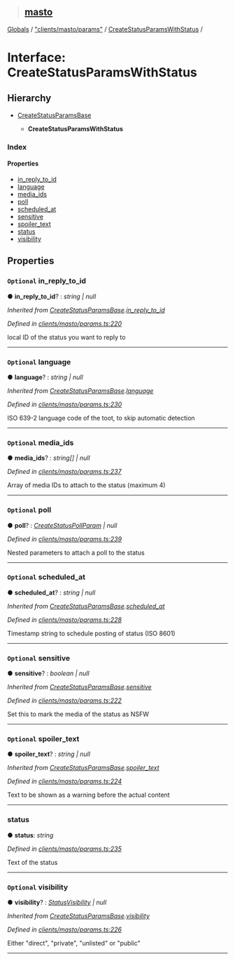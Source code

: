 > ## [masto](../README.md)

[Globals](../globals.md) / ["clients/masto/params"](../modules/_clients_masto_params_.md) / [CreateStatusParamsWithStatus](_clients_masto_params_.createstatusparamswithstatus.md) /

# Interface: CreateStatusParamsWithStatus

## Hierarchy

* [CreateStatusParamsBase](_clients_masto_params_.createstatusparamsbase.md)

  * **CreateStatusParamsWithStatus**

### Index

#### Properties

* [in_reply_to_id](_clients_masto_params_.createstatusparamswithstatus.md#optional-in_reply_to_id)
* [language](_clients_masto_params_.createstatusparamswithstatus.md#optional-language)
* [media_ids](_clients_masto_params_.createstatusparamswithstatus.md#optional-media_ids)
* [poll](_clients_masto_params_.createstatusparamswithstatus.md#optional-poll)
* [scheduled_at](_clients_masto_params_.createstatusparamswithstatus.md#optional-scheduled_at)
* [sensitive](_clients_masto_params_.createstatusparamswithstatus.md#optional-sensitive)
* [spoiler_text](_clients_masto_params_.createstatusparamswithstatus.md#optional-spoiler_text)
* [status](_clients_masto_params_.createstatusparamswithstatus.md#status)
* [visibility](_clients_masto_params_.createstatusparamswithstatus.md#optional-visibility)

## Properties

### `Optional` in_reply_to_id

● **in_reply_to_id**? : *string | null*

*Inherited from [CreateStatusParamsBase](_clients_masto_params_.createstatusparamsbase.md).[in_reply_to_id](_clients_masto_params_.createstatusparamsbase.md#optional-in_reply_to_id)*

*Defined in [clients/masto/params.ts:220](https://github.com/neet/masto.js/blob/3506035/src/clients/masto/params.ts#L220)*

local ID of the status you want to reply to

___

### `Optional` language

● **language**? : *string | null*

*Inherited from [CreateStatusParamsBase](_clients_masto_params_.createstatusparamsbase.md).[language](_clients_masto_params_.createstatusparamsbase.md#optional-language)*

*Defined in [clients/masto/params.ts:230](https://github.com/neet/masto.js/blob/3506035/src/clients/masto/params.ts#L230)*

ISO 639-2 language code of the toot, to skip automatic detection

___

### `Optional` media_ids

● **media_ids**? : *string[] | null*

*Defined in [clients/masto/params.ts:237](https://github.com/neet/masto.js/blob/3506035/src/clients/masto/params.ts#L237)*

Array of media IDs to attach to the status (maximum 4)

___

### `Optional` poll

● **poll**? : *[CreateStatusPollParam](_clients_masto_params_.createstatuspollparam.md) | null*

*Defined in [clients/masto/params.ts:239](https://github.com/neet/masto.js/blob/3506035/src/clients/masto/params.ts#L239)*

Nested parameters to attach a poll to the status

___

### `Optional` scheduled_at

● **scheduled_at**? : *string | null*

*Inherited from [CreateStatusParamsBase](_clients_masto_params_.createstatusparamsbase.md).[scheduled_at](_clients_masto_params_.createstatusparamsbase.md#optional-scheduled_at)*

*Defined in [clients/masto/params.ts:228](https://github.com/neet/masto.js/blob/3506035/src/clients/masto/params.ts#L228)*

Timestamp string to schedule posting of status (ISO 8601)

___

### `Optional` sensitive

● **sensitive**? : *boolean | null*

*Inherited from [CreateStatusParamsBase](_clients_masto_params_.createstatusparamsbase.md).[sensitive](_clients_masto_params_.createstatusparamsbase.md#optional-sensitive)*

*Defined in [clients/masto/params.ts:222](https://github.com/neet/masto.js/blob/3506035/src/clients/masto/params.ts#L222)*

Set this to mark the media of the status as NSFW

___

### `Optional` spoiler_text

● **spoiler_text**? : *string | null*

*Inherited from [CreateStatusParamsBase](_clients_masto_params_.createstatusparamsbase.md).[spoiler_text](_clients_masto_params_.createstatusparamsbase.md#optional-spoiler_text)*

*Defined in [clients/masto/params.ts:224](https://github.com/neet/masto.js/blob/3506035/src/clients/masto/params.ts#L224)*

Text to be shown as a warning before the actual content

___

###  status

● **status**: *string*

*Defined in [clients/masto/params.ts:235](https://github.com/neet/masto.js/blob/3506035/src/clients/masto/params.ts#L235)*

Text of the status

___

### `Optional` visibility

● **visibility**? : *[StatusVisibility](../modules/_entities_status_.md#statusvisibility) | null*

*Inherited from [CreateStatusParamsBase](_clients_masto_params_.createstatusparamsbase.md).[visibility](_clients_masto_params_.createstatusparamsbase.md#optional-visibility)*

*Defined in [clients/masto/params.ts:226](https://github.com/neet/masto.js/blob/3506035/src/clients/masto/params.ts#L226)*

Either "direct", "private", "unlisted" or "public"

___